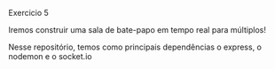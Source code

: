 Exercicio 5

Iremos construir uma sala de bate-papo em tempo real para múltiplos!

Nesse repositório, temos como principais dependências o express, o nodemon e o socket.io